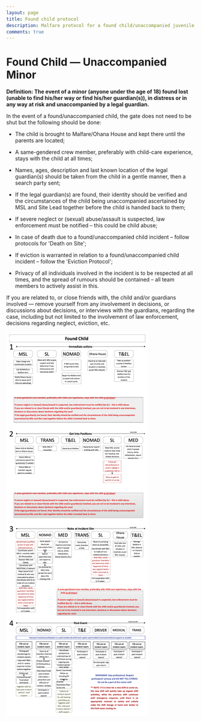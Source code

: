 ```yaml
---
layout: page
title: Found child protocol
description: Malfare protocol for a found child/unaccompanied juvenile
comments: true
---
```

# Found Child &mdash; Unaccompanied Minor

**Definition: The event of a minor (anyone under the age of 18) found
lost (unable to find his/her way or find his/her guardian(s)), in
distress or in any way at risk and unaccompanied by a legal
guardian.**

In the event of a found/unaccompanied child, the gate does not need to
be shut but the following should be done:

- The child is brought to Malfare/Ohana House and kept there until the
    parents are located;

- A same-gendered crew member, preferably with child-care experience,
    stays with the child at all times;

- Names, ages, description and last known location of the legal
    guardian(s) should be taken from the child in a gentle manner,
    then a search party sent;

- If the legal guardian(s) are found, their identity should be
    verified and the circumstances of the child being unaccompanied
    ascertained by MSL and Site Lead together before the child is
    handed back to them;

- If severe neglect or (sexual) abuse/assault is suspected, law
    enforcement must be notified &ndash; this could be child abuse;

- In case of death due to a found/unaccompanied child incident
    &ndash; follow protocols for 'Death on Site';

- If eviction is warranted in relation to a found/unaccompanied child
    incident &ndash; follow the 'Eviction Protocol';

- Privacy of all individuals involved in the incident is to be
    respected at all times, and the spread of rumours should be
    contained &ndash; all team members to actively assist in this.

If you are related to, or close friends with, the child and/or
guardians involved &mdash; remove yourself from any involvement in
decisions, or discussions about decisions, or interviews with the
guardians, regarding the case, including but not limited to the
involvement of law enforcement, decisions regarding neglect, eviction,
etc.


![Found child](img/fc.png "Found child protocol")
­­­
